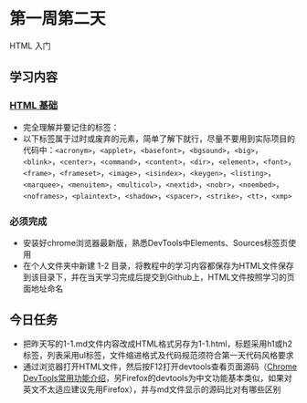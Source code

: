# 第一周第二天
HTML 入门

## 学习内容
### [HTML 基础](https://www.runoob.com/html/html-tutorial.html)
* 完全理解并要记住的标签：
* 以下标签属于过时或废弃的元素，简单了解下就行，尽量不要用到实际项目的代码中：`<acronym>`，`<applet>`，`<basefont>`，`<bgsound>`，`<big>`，`<blink>`，`<center>`，`<command>`，`<content>`，`<dir>`，`<element>`，`<font>`，`<frame>`，`<frameset>`，`<image>`，`<isindex>`，`<keygen>`，`<listing>`，`<marquee>`，`<menuitem>`，`<multicol>`，`<nextid>`，`<nobr>`，`<noembed>`，`<noframes>`，`<plaintext>`，`<shadow>`，`<spacer>`，`<strike>`，`<tt>`，`<xmp>`

### 必须完成
* 安装好chrome浏览器最新版，熟悉DevTools中Elements、Sources标签页使用
* 在个人文件夹中新建 1-2 目录，将教程中的学习内容都保存为HTML文件保存到该目录下，并在当天学习完成后提交到Github上，HTML文件按照学习的页面地址命名 

## 今日任务
* 把昨天写的1-1.md文件内容改成HTML格式另存为1-1.html，标题采用h1或h2标签，列表采用ul标签，文件缩进格式及代码规范须符合第一天代码风格要求
* 通过浏览器打开HTML文件，然后按F12打开devtools查看页面源码（[Chrome DevTools常用功能介绍](https://jingyan.baidu.com/article/6525d4b17d5155ac7d2e94c3.html)，另Firefox的devtools为中文功能基本类似，如果对英文不太适应建议先用Firefox），并与md文件显示的源码比对有哪些区别